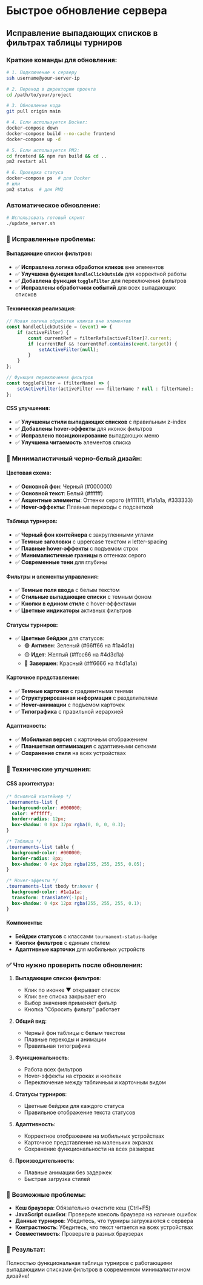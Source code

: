 # Быстрое обновление сервера

## Исправление выпадающих списков в фильтрах таблицы турниров

### Краткие команды для обновления:

```bash
# 1. Подключение к серверу
ssh username@your-server-ip

# 2. Переход в директорию проекта
cd /path/to/your/project

# 3. Обновление кода
git pull origin main

# 4. Если используется Docker:
docker-compose down
docker-compose build --no-cache frontend
docker-compose up -d

# 5. Если используется PM2:
cd frontend && npm run build && cd ..
pm2 restart all

# 6. Проверка статуса
docker-compose ps  # для Docker
# или
pm2 status  # для PM2
```

### Автоматическое обновление:

```bash
# Использовать готовый скрипт
./update_server.sh
```

### 🔧 **Исправленные проблемы:**

#### Выпадающие списки фильтров:
- ✅ **Исправлена логика обработки кликов** вне элементов
- ✅ **Улучшена функция `handleClickOutside`** для корректной работы
- ✅ **Добавлена функция `toggleFilter`** для переключения фильтров
- ✅ **Исправлены обработчики событий** для всех выпадающих списков

#### Техническая реализация:
```javascript
// Новая логика обработки кликов вне элементов
const handleClickOutside = (event) => {
    if (activeFilter) {
        const currentRef = filterRefs[activeFilter]?.current;
        if (currentRef && !currentRef.contains(event.target)) {
            setActiveFilter(null);
        }
    }
};

// Функция переключения фильтров
const toggleFilter = (filterName) => {
    setActiveFilter(activeFilter === filterName ? null : filterName);
};
```

#### CSS улучшения:
- ✅ **Улучшены стили выпадающих списков** с правильным z-index
- ✅ **Добавлены hover-эффекты** для иконок фильтров
- ✅ **Исправлено позиционирование** выпадающих меню
- ✅ **Улучшена читаемость** элементов списка

### 🎨 **Минималистичный черно-белый дизайн:**

#### Цветовая схема:
- ✅ **Основной фон**: Черный (#000000)
- ✅ **Основной текст**: Белый (#ffffff)
- ✅ **Акцентные элементы**: Оттенки серого (#111111, #1a1a1a, #333333)
- ✅ **Hover-эффекты**: Плавные переходы с подсветкой

#### Таблица турниров:
- ✅ **Черный фон контейнера** с закругленными углами
- ✅ **Темные заголовки** с uppercase текстом и letter-spacing
- ✅ **Плавные hover-эффекты** с подъемом строк
- ✅ **Минималистичные границы** в оттенках серого
- ✅ **Современные тени** для глубины

#### Фильтры и элементы управления:
- ✅ **Темные поля ввода** с белым текстом
- ✅ **Стильные выпадающие списки** с темным фоном
- ✅ **Кнопки в едином стиле** с hover-эффектами
- ✅ **Цветные индикаторы** активных фильтров

#### Статусы турниров:
- ✅ **Цветные бейджи** для статусов:
  - 🟢 **Активен**: Зеленый (#66ff66 на #1a4d1a)
  - 🟡 **Идет**: Желтый (#ffcc66 на #4d3d1a)
  - 🔴 **Завершен**: Красный (#ff6666 на #4d1a1a)

#### Карточное представление:
- ✅ **Темные карточки** с градиентными тенями
- ✅ **Структурированная информация** с разделителями
- ✅ **Hover-анимации** с подъемом карточек
- ✅ **Типографика** с правильной иерархией

#### Адаптивность:
- ✅ **Мобильная версия** с карточным отображением
- ✅ **Планшетная оптимизация** с адаптивными сетками
- ✅ **Сохранение стиля** на всех устройствах

### 🔧 **Технические улучшения:**

#### CSS архитектура:
```css
/* Основной контейнер */
.tournaments-list {
  background-color: #000000;
  color: #ffffff;
  border-radius: 12px;
  box-shadow: 0 8px 32px rgba(0, 0, 0, 0.3);
}

/* Таблица */
.tournaments-list table {
  background-color: #000000;
  border-radius: 8px;
  box-shadow: 0 4px 20px rgba(255, 255, 255, 0.05);
}

/* Hover-эффекты */
.tournaments-list tbody tr:hover {
  background-color: #1a1a1a;
  transform: translateY(-1px);
  box-shadow: 0 4px 12px rgba(255, 255, 255, 0.1);
}
```

#### Компоненты:
- **Бейджи статусов** с классами `tournament-status-badge`
- **Кнопки фильтров** с единым стилем
- **Адаптивные карточки** для мобильных устройств

### ✅ **Что нужно проверить после обновления:**

1. **Выпадающие списки фильтров**:
   - Клик по иконке ▼ открывает список
   - Клик вне списка закрывает его
   - Выбор значения применяет фильтр
   - Кнопка "Сбросить фильтр" работает

2. **Общий вид**:
   - Черный фон таблицы с белым текстом
   - Плавные переходы и анимации
   - Правильная типографика

3. **Функциональность**:
   - Работа всех фильтров
   - Hover-эффекты на строках и кнопках
   - Переключение между табличным и карточным видом

4. **Статусы турниров**:
   - Цветные бейджи для каждого статуса
   - Правильное отображение текста статусов

5. **Адаптивность**:
   - Корректное отображение на мобильных устройствах
   - Карточное представление на маленьких экранах
   - Сохранение функциональности на всех размерах

6. **Производительность**:
   - Плавные анимации без задержек
   - Быстрая загрузка стилей

### 🚨 **Возможные проблемы:**
- **Кеш браузера**: Обязательно очистите кеш (Ctrl+F5)
- **JavaScript ошибки**: Проверьте консоль браузера на наличие ошибок
- **Данные турниров**: Убедитесь, что турниры загружаются с сервера
- **Контрастность**: Убедитесь, что текст читается на всех устройствах
- **Совместимость**: Проверьте в разных браузерах

### 🎯 **Результат:**
Полностью функциональная таблица турниров с работающими выпадающими списками фильтров в современном минималистичном дизайне! 
